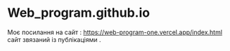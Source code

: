 # Web_program.github.io
Моє посилання на сайт :
https://web-program-one.vercel.app/index.html
сайт звязаний із публікаціями .
